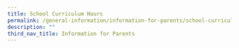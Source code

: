 ```yaml
---
title: School Curriculum Hours
permalink: /general-information/information-for-parents/school-curriculum-hours
description: ""
third_nav_title: Information for Parents
---
```

